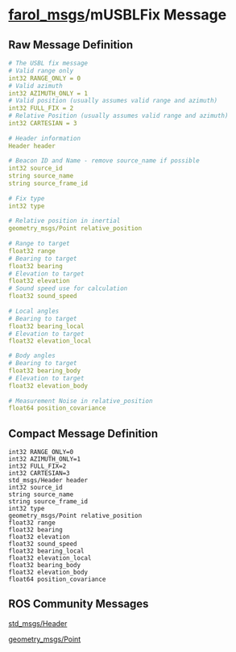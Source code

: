 [farol_msgs](README.md)/mUSBLFix Message
=================================================

Raw Message Definition
----------------------
```yaml
# The USBL fix message  
# Valid range only  
int32 RANGE_ONLY = 0  
# Valid azimuth  
int32 AZIMUTH_ONLY = 1  
# Valid position (usually assumes valid range and azimuth)  
int32 FULL_FIX = 2  
# Relative Position (usually assumes valid range and azimuth)  
int32 CARTESIAN = 3  
  
# Header information  
Header header  
  
# Beacon ID and Name - remove source_name if possible  
int32 source_id  
string source_name  
string source_frame_id  
  
# Fix type  
int32 type  
  
# Relative position in inertial  
geometry_msgs/Point relative_position  
  
# Range to target  
float32 range  
# Bearing to target  
float32 bearing  
# Elevation to target  
float32 elevation  
# Sound speed use for calculation  
float32 sound_speed  
  
# Local angles  
# Bearing to target  
float32 bearing_local
# Elevation to target  
float32 elevation_local  

# Body angles  
# Bearing to target  
float32 bearing_body  
# Elevation to target  
float32 elevation_body   
  
# Measurement Noise in relative_position  
float64 position_covariance  
```
Compact Message Definition
--------------------------
```
int32 RANGE_ONLY=0  
int32 AZIMUTH_ONLY=1  
int32 FULL_FIX=2  
int32 CARTESIAN=3  
std_msgs/Header header  
int32 source_id  
string source_name  
string source_frame_id  
int32 type  
geometry_msgs/Point relative_position  
float32 range  
float32 bearing  
float32 elevation  
float32 sound_speed  
float32 bearing_local  
float32 elevation_local  
float32 bearing_body
float32 elevation_body  
float64 position_covariance  
```
ROS Community Messages 
--------------------------
[std_msgs/Header](http://docs.ros.org/en/noetic/api/std_msgs/html/msg/Header.html)

[geometry_msgs/Point](http://docs.ros.org/en/noetic/api/geometry_msgs/html/msg/Point.html)
